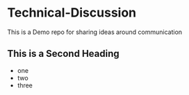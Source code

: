 # Technical-Discussion
This is a Demo repo for sharing ideas around communication


## This is a Second Heading

* one
* two
* three
